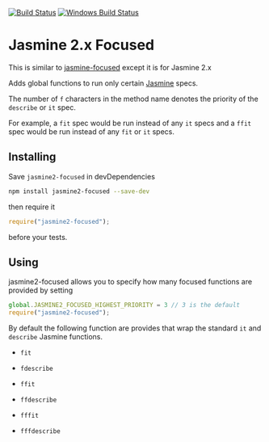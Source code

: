 [![Build Status](https://travis-ci.org/UziTech/jasmine2-focused.png)](https://travis-ci.org/UziTech/jasmine2-focused)
[![Windows Build Status](https://ci.appveyor.com/api/projects/status/hw8plj2yq94aqahq?svg=true)](https://ci.appveyor.com/project/UziTech/jasmine2-focused)

# Jasmine 2.x Focused

This is similar to [jasmine-focused](https://github.com/atom/jasmine-focused) except it is for Jasmine 2.x

Adds global functions to run only certain [Jasmine](https://github.com/pivotal/jasmine) specs.

The number of `f` characters in the method name denotes the priority of the `describe` or `it` spec.

For example, a `fit` spec would be run instead of any `it` specs and a `ffit` spec would be run instead of any `fit` or `it` specs.

## Installing

Save `jasmine2-focused` in devDependencies

```sh
npm install jasmine2-focused --save-dev
```

then require it

```js
require("jasmine2-focused");
```

before your tests.

## Using

jasmine2-focused allows you to specify how many focused functions are provided by setting

```js
global.JASMINE2_FOCUSED_HIGHEST_PRIORITY = 3 // 3 is the default
require("jasmine2-focused");
```

By default the following function are provides that wrap the standard `it` and `describe` Jasmine functions.

*   `fit`
*   `fdescribe`

*   `ffit`
*   `ffdescribe`

*   `fffit`
*   `fffdescribe`
